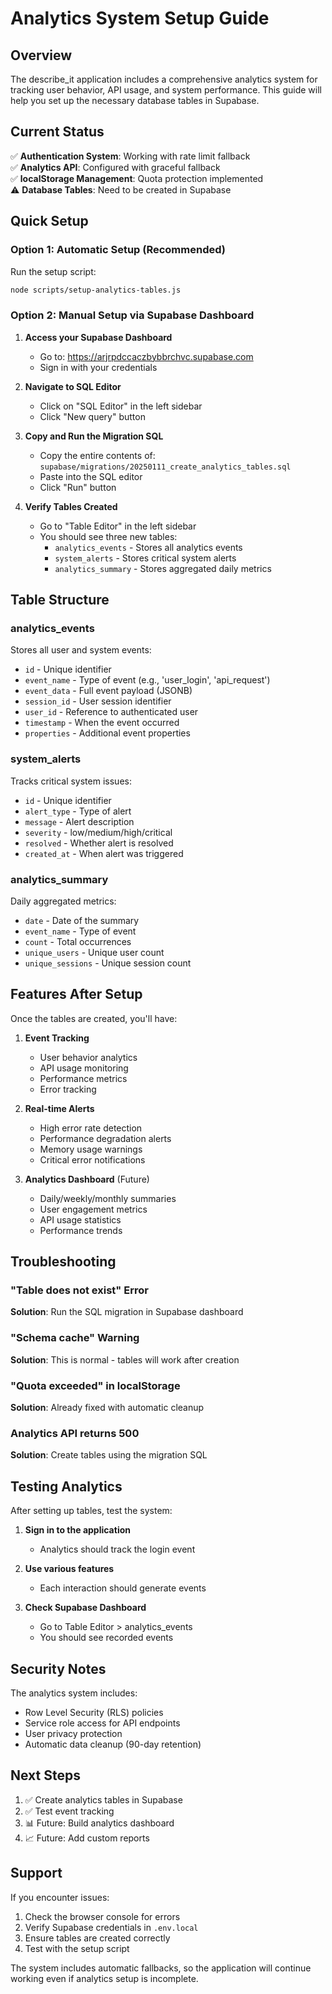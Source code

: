 # Analytics System Setup Guide

## Overview
The describe_it application includes a comprehensive analytics system for tracking user behavior, API usage, and system performance. This guide will help you set up the necessary database tables in Supabase.

## Current Status
✅ **Authentication System**: Working with rate limit fallback  
✅ **Analytics API**: Configured with graceful fallback  
✅ **localStorage Management**: Quota protection implemented  
⚠️ **Database Tables**: Need to be created in Supabase  

## Quick Setup

### Option 1: Automatic Setup (Recommended)
Run the setup script:
```bash
node scripts/setup-analytics-tables.js
```

### Option 2: Manual Setup via Supabase Dashboard

1. **Access your Supabase Dashboard**
   - Go to: https://arjrpdccaczbybbrchvc.supabase.com
   - Sign in with your credentials

2. **Navigate to SQL Editor**
   - Click on "SQL Editor" in the left sidebar
   - Click "New query" button

3. **Copy and Run the Migration SQL**
   - Copy the entire contents of: `supabase/migrations/20250111_create_analytics_tables.sql`
   - Paste into the SQL editor
   - Click "Run" button

4. **Verify Tables Created**
   - Go to "Table Editor" in the left sidebar
   - You should see three new tables:
     - `analytics_events` - Stores all analytics events
     - `system_alerts` - Stores critical system alerts
     - `analytics_summary` - Stores aggregated daily metrics

## Table Structure

### analytics_events
Stores all user and system events:
- `id` - Unique identifier
- `event_name` - Type of event (e.g., 'user_login', 'api_request')
- `event_data` - Full event payload (JSONB)
- `session_id` - User session identifier
- `user_id` - Reference to authenticated user
- `timestamp` - When the event occurred
- `properties` - Additional event properties

### system_alerts
Tracks critical system issues:
- `id` - Unique identifier
- `alert_type` - Type of alert
- `message` - Alert description
- `severity` - low/medium/high/critical
- `resolved` - Whether alert is resolved
- `created_at` - When alert was triggered

### analytics_summary
Daily aggregated metrics:
- `date` - Date of the summary
- `event_name` - Type of event
- `count` - Total occurrences
- `unique_users` - Unique user count
- `unique_sessions` - Unique session count

## Features After Setup

Once the tables are created, you'll have:

1. **Event Tracking**
   - User behavior analytics
   - API usage monitoring
   - Performance metrics
   - Error tracking

2. **Real-time Alerts**
   - High error rate detection
   - Performance degradation alerts
   - Memory usage warnings
   - Critical error notifications

3. **Analytics Dashboard** (Future)
   - Daily/weekly/monthly summaries
   - User engagement metrics
   - API usage statistics
   - Performance trends

## Troubleshooting

### "Table does not exist" Error
**Solution**: Run the SQL migration in Supabase dashboard

### "Schema cache" Warning
**Solution**: This is normal - tables will work after creation

### "Quota exceeded" in localStorage
**Solution**: Already fixed with automatic cleanup

### Analytics API returns 500
**Solution**: Create tables using the migration SQL

## Testing Analytics

After setting up tables, test the system:

1. **Sign in to the application**
   - Analytics should track the login event

2. **Use various features**
   - Each interaction should generate events

3. **Check Supabase Dashboard**
   - Go to Table Editor > analytics_events
   - You should see recorded events

## Security Notes

The analytics system includes:
- Row Level Security (RLS) policies
- Service role access for API endpoints
- User privacy protection
- Automatic data cleanup (90-day retention)

## Next Steps

1. ✅ Create analytics tables in Supabase
2. ✅ Test event tracking
3. 📊 Future: Build analytics dashboard
4. 📈 Future: Add custom reports

## Support

If you encounter issues:
1. Check the browser console for errors
2. Verify Supabase credentials in `.env.local`
3. Ensure tables are created correctly
4. Test with the setup script

The system includes automatic fallbacks, so the application will continue working even if analytics setup is incomplete.